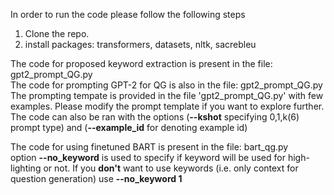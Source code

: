 In order to run the code please follow the following steps

1. Clone the repo.
2. install packages: transformers, datasets, nltk, sacrebleu

The code for proposed keyword extraction is present in the file: gpt2_prompt_QG.py <br>
The code for prompting GPT-2 for QG is also in the file: gpt2_prompt_QG.py <br>
The prompting tempate is provided in the file 'gpt2_prompt_QG.py' with few examples. Please modify the prompt template if you want to explore further. <br>
The code can also be ran with the options (**--kshot** specifying 0,1,k(6) prompt type) and (**--example_id** for denoting example id) <br>


The code for using finetuned BART is present in the file: bart_qg.py<br>
option **--no_keyword** is used to specify if keyword will be used for high-lighting or not. If you **don't** want to use keywords (i.e. only context for question generation) use **--no_keyword 1**
